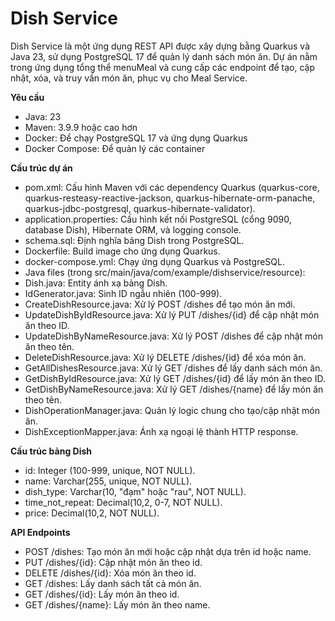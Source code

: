 # Dish Service
Dish Service là một ứng dụng REST API được xây dựng bằng Quarkus và Java 23, sử dụng PostgreSQL 17 để quản lý danh sách món ăn. Dự án nằm trong ứng dụng tổng thể menuMeal và cung cấp các endpoint để tạo, cập nhật, xóa, và truy vấn món ăn, phục vụ cho Meal Service.                                
                                     

                             
**Yêu cầu**                                  

+ Java: 23
+ Maven: 3.9.9 hoặc cao hơn
+ Docker: Để chạy PostgreSQL 17 và ứng dụng Quarkus
+ Docker Compose: Để quản lý các container
                   
                       
                    
**Cấu trúc dự án**         


+ pom.xml: Cấu hình Maven với các dependency Quarkus (quarkus-core, quarkus-resteasy-reactive-jackson, quarkus-hibernate-orm-panache, quarkus-jdbc-postgresql, quarkus-hibernate-validator).
+ application.properties: Cấu hình kết nối PostgreSQL (cổng 9090, database Dish), Hibernate ORM, và logging console.
+ schema.sql: Định nghĩa bảng Dish trong PostgreSQL.
+ Dockerfile: Build image cho ứng dụng Quarkus.
+ docker-compose.yml: Chạy ứng dụng Quarkus và PostgreSQL.
+ Java files (trong src/main/java/com/example/dishservice/resource):
+ Dish.java: Entity ánh xạ bảng Dish.
+ IdGenerator.java: Sinh ID ngẫu nhiên (100-999).
+ CreateDishResource.java: Xử lý POST /dishes để tạo món ăn mới.
+ UpdateDishByIdResource.java: Xử lý PUT /dishes/{id} để cập nhật món ăn theo ID.
+ UpdateDishByNameResource.java: Xử lý POST /dishes để cập nhật món ăn theo tên.
+ DeleteDishResource.java: Xử lý DELETE /dishes/{id} để xóa món ăn.
+ GetAllDishesResource.java: Xử lý GET /dishes để lấy danh sách món ăn.
+ GetDishByIdResource.java: Xử lý GET /dishes/{id} để lấy món ăn theo ID.
+ GetDishByNameResource.java: Xử lý GET /dishes/{name} để lấy món ăn theo tên.
+ DishOperationManager.java: Quản lý logic chung cho tạo/cập nhật món ăn.
+ DishExceptionMapper.java: Ánh xạ ngoại lệ thành HTTP response.                     
                            





**Cấu trúc bảng Dish**                                      



+ id: Integer (100-999, unique, NOT NULL).
+ name: Varchar(255, unique, NOT NULL).
+ dish_type: Varchar(10, "đạm" hoặc "rau", NOT NULL).
+ time_not_repeat: Decimal(10,2, 0-7, NOT NULL).
+ price: Decimal(10,2, NOT NULL).



**API Endpoints**                  

+ POST /dishes: Tạo món ăn mới hoặc cập nhật dựa trên id hoặc name.
+ PUT /dishes/{id}: Cập nhật món ăn theo id.
+ DELETE /dishes/{id}: Xóa món ăn theo id.
+ GET /dishes: Lấy danh sách tất cả món ăn.
+ GET /dishes/{id}: Lấy món ăn theo id.
+ GET /dishes/{name}: Lấy món ăn theo name.

